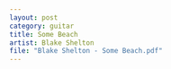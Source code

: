 ```yaml
---
layout: post
category: guitar
title: Some Beach
artist: Blake Shelton
file: "Blake Shelton - Some Beach.pdf"
---
```


